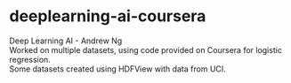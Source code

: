 # deeplearning-ai-coursera
Deep Learning AI - Andrew Ng  
Worked on multiple datasets, using code provided on Coursera for logistic regression.  
Some datasets created using HDFView with data from UCI.
